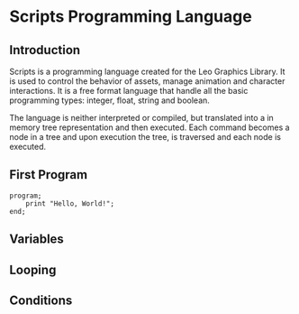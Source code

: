 # Scripts Programming Language

## Introduction

Scripts is a programming language created for the Leo Graphics Library.  It is used to control the behavior of assets, manage animation and character interactions.  It is a free format language that handle all the basic programming types: integer, float, string and boolean. 

The language is neither interpreted or compiled, but translated into a in memory tree representation and then executed.  Each command becomes a node in a tree and upon execution the tree, is traversed and each node is executed.

## First Program

```
program;
    print "Hello, World!";
end;
```

## Variables

## Looping

## Conditions

